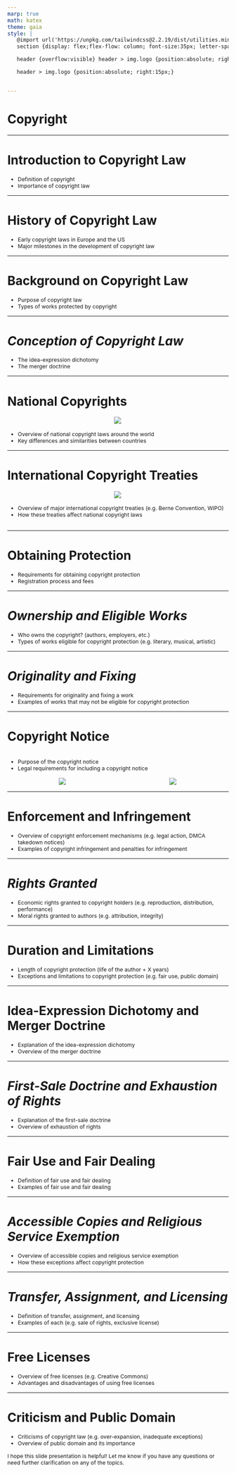 ```yaml
---
marp: true
math: katex
theme: gaia
style: |
   @import url('https://unpkg.com/tailwindcss@2.2.19/dist/utilities.min.css');
   section {display: flex;flex-flow: column; font-size:35px; letter-spacing:1.4px;}

   header {overflow:visible} header > img.logo {position:absolute; right:15px;}

   header > img.logo {position:absolute; right:15px;}


---
```

<!-- backgroundImage: url('backgrounds/aaabstract (12).png') -->
<!-- _class: lead -->

 # Copyright

---
<style scoped>p,li {font-size:0.92em}</style>

 # Introduction to Copyright Law

- Definition of copyright
- Importance of copyright law

---
<style scoped>p,li {font-size:0.92em}</style>

 # History of Copyright Law

- Early copyright laws in Europe and the US
- Major milestones in the development of copyright law

---
<style scoped>p,li {font-size:0.92em}</style>

 # Background on Copyright Law
- Purpose of copyright law
- Types of works protected by copyright


---
<style scoped>p,li {font-size:0.92em}</style>

 # _Conception of Copyright Law_

- The idea-expression dichotomy
- The merger doctrine

---
<style scoped>p,li {font-size:0.88em}</style>

 # National Copyrights
<div style="display: flex; flex: 1 1 auto; flex-flow: row; min-height: 0"><div style="display: flex; flex: 1 1 auto; justify-content: center;min-height:0;min-width:0; margin-bottom:0.1em;;margin-right:0.15em">
<img style='object-fit: contain; max-height:100%; max-width:100%; background-color: rgba(0,0,0,0);' src='https://upload.wikimedia.org/wikipedia/commons/thumb/e/ec/Statute_of_anne.jpg/220px-Statute_of_anne.jpg'/>
</div>
</div>

- Overview of national copyright laws around the world
- Key differences and similarities between countries

---
<style scoped>p,li {font-size:0.88em}</style>

 # International Copyright Treaties
<div style='flex:1 1 auto; min-height:0;' class="grid grid-cols-8 gap-4">
<div style='display:flex; flex-flow:column; min-height:0;' class="col-span-4">

<div style="display: flex; flex: 1 1 auto; flex-flow: row; min-height: 0"><div style="display: flex; flex: 1 1 auto; justify-content: center;min-height:0;min-width:0; margin-bottom:0.1em;;margin-right:0.15em">
<img style='object-fit: contain; max-height:100%; max-width:100%; background-color: rgba(0,0,0,0);' src='https://upload.wikimedia.org/wikipedia/commons/thumb/7/72/Joseph_Ferdinand_Keppler_-_The_Pirate_Publisher_-_Puck_Magazine_-_Restoration_by_Adam_Cuerden.jpg/300px-Joseph_Ferdinand_Keppler_-_The_Pirate_Publisher_-_Puck_Magazine_-_Restoration_by_Adam_Cuerden.jpg'/>
</div>
</div>

</div>

<div style='display:flex; flex-flow:column; min-height:0;' class="col-span-4">

- Overview of major international copyright treaties (e.g. Berne Convention, WIPO)
- How these treaties affect national copyright laws
</div>

</div>


---
<style scoped>p,li {font-size:0.92em}</style>

 # Obtaining Protection
- Requirements for obtaining copyright protection
- Registration process and fees


---
<style scoped>p,li {font-size:0.92em}</style>

 # _Ownership and Eligible Works_

- Who owns the copyright? (authors, employers, etc.)
- Types of works eligible for copyright protection (e.g. literary, musical, artistic)

---
<style scoped>p,li {font-size:0.92em}</style>

 # _Originality and Fixing_

- Requirements for originality and fixing a work
- Examples of works that may not be eligible for copyright protection

---
<style scoped>p,li {font-size:0.84em}</style>

 # Copyright Notice
<div style='flex:1 1 auto; min-height:0;' class="grid grid-cols-8 gap-4">
<div style='display:flex; flex-flow:column; min-height:0;' class="col-span-4">

- Purpose of the copyright notice
- Legal requirements for including a copyright notice
</div>

<div style='display:flex; flex-flow:column; min-height:0;' class="col-span-4">

<div style="display: flex; flex: 1 1 auto; flex-flow: row; min-height: 0"><div style="display: flex; flex: 1 1 auto; justify-content: center;min-height:0;min-width:0; margin-bottom:0.1em;;margin-right:0.15em">
<img style='object-fit: contain; max-height:100%; max-width:100%; background-color: rgba(0,0,0,0);' src='https://upload.wikimedia.org/wikipedia/commons/thumb/b/b0/Copyright.svg/220px-Copyright.svg.png'/>
</div>
<div style="display: flex; flex: 1 1 auto; justify-content: center;min-height:0;min-width:0; margin-bottom:0.1em;;margin-right:0.15em">
<img style='object-fit: contain; max-height:100%; max-width:100%; background-color: rgba(0,0,0,0);' src='https://upload.wikimedia.org/wikipedia/commons/thumb/0/00/Vitpr%C3%A4gel.jpg/220px-Vitpr%C3%A4gel.jpg'/>
</div>
</div>

</div>

</div>


---
<style scoped>p,li {font-size:0.92em}</style>

 # **Enforcement and Infringement**

- Overview of copyright enforcement mechanisms (e.g. legal action, DMCA takedown notices)
- Examples of copyright infringement and penalties for infringement

---
<style scoped>p,li {font-size:0.92em}</style>

 # _Rights Granted_
- Economic rights granted to copyright holders (e.g. reproduction, distribution, performance)
- Moral rights granted to authors (e.g. attribution, integrity)


---
<style scoped>p,li {font-size:0.92em}</style>

 # **Duration and Limitations**
- Length of copyright protection (life of the author + X years)
- Exceptions and limitations to copyright protection (e.g. fair use, public domain)


---
<style scoped>p,li {font-size:0.92em}</style>

 # Idea-Expression Dichotomy and Merger Doctrine
- Explanation of the idea-expression dichotomy
- Overview of the merger doctrine


---
<style scoped>p,li {font-size:0.92em}</style>

 # _First-Sale Doctrine and Exhaustion of Rights_

- Explanation of the first-sale doctrine
- Overview of exhaustion of rights

---
<style scoped>p,li {font-size:0.92em}</style>

 # Fair Use and Fair Dealing

- Definition of fair use and fair dealing
- Examples of fair use and fair dealing

---
<style scoped>p,li {font-size:0.92em}</style>

 # _Accessible Copies and Religious Service Exemption_

- Overview of accessible copies and religious service exemption
- How these exceptions affect copyright protection

---
<style scoped>p,li {font-size:0.92em}</style>

 # _Transfer, Assignment, and Licensing_
- Definition of transfer, assignment, and licensing
- Examples of each (e.g. sale of rights, exclusive license)


---
<style scoped>p,li {font-size:0.92em}</style>

 # **Free Licenses**
- Overview of free licenses (e.g. Creative Commons)
- Advantages and disadvantages of using free licenses


---
<style scoped>p,li {font-size:0.88em}</style>

 # Criticism and Public Domain
- Criticisms of copyright law (e.g. over-expansion, inadequate exceptions)
- Overview of public domain and its importance

I hope this slide presentation is helpful! Let me know if you have any questions or need further clarification on any of the topics.
